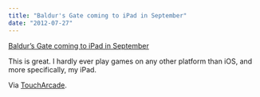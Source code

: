 ```yaml
---
title: "Baldur's Gate coming to iPad in September"
date: "2012-07-27"
---
```


[Baldur’s Gate coming to iPad in September]("http://toucharcade.com/2012/07/26/new-details-for-baldurs-gate-enhanced-edition-coming-to-ipad-in-september/")

This is great. I hardly ever play games on any other platform than iOS, and more specifically, my iPad.

Via [TouchArcade]("http://toucharcade.com").
